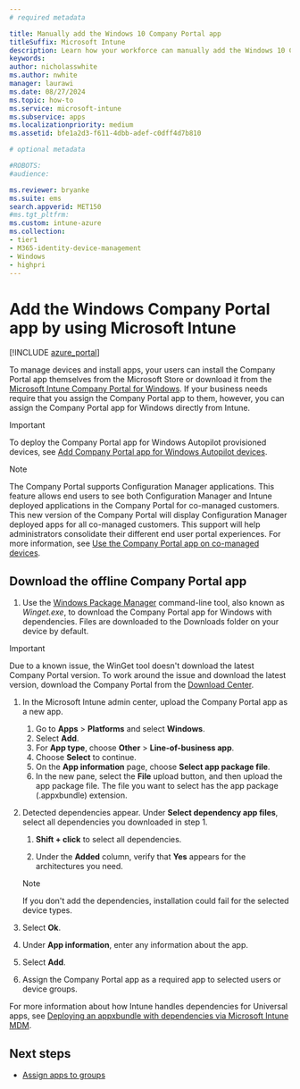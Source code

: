 ```yaml
---
# required metadata

title: Manually add the Windows 10 Company Portal app
titleSuffix: Microsoft Intune
description: Learn how your workforce can manually add the Windows 10 Company Portal app to their PC from the Microsoft Store.
keywords:
author: nicholasswhite
ms.author: nwhite
manager: laurawi
ms.date: 08/27/2024
ms.topic: how-to
ms.service: microsoft-intune
ms.subservice: apps
ms.localizationpriority: medium
ms.assetid: bfe1a2d3-f611-4dbb-adef-c0dff4d7b810

# optional metadata

#ROBOTS:
#audience:

ms.reviewer: bryanke
ms.suite: ems
search.appverid: MET150
#ms.tgt_pltfrm:
ms.custom: intune-azure
ms.collection:
- tier1
- M365-identity-device-management
- Windows
- highpri
---
```


# Add the Windows Company Portal app by using Microsoft Intune

[!INCLUDE [azure_portal](../includes/azure_portal.md)]

To manage devices and install apps, your users can install the Company Portal app themselves from the Microsoft Store or download it from the [Microsoft Intune Company Portal for Windows](../apps/store-apps-company-portal-app.md#download-the-offline-company-portal-app). If your business needs require that you assign the Company Portal app to them, however, you can assign the Company Portal app for Windows directly from Intune.

 > [!IMPORTANT]
 > To deploy the Company Portal app for Windows Autopilot provisioned devices, see [Add Company Portal app for Windows Autopilot devices](store-apps-company-portal-autopilot.md).

> [!NOTE]
> The Company Portal supports Configuration Manager applications. This feature allows end users to see both Configuration Manager and Intune deployed applications in the Company Portal for co-managed customers. This new version of the Company Portal will display Configuration Manager deployed apps for all co-managed customers. This support will help administrators consolidate their different end user portal experiences. For more information, see [Use the Company Portal app on co-managed devices](../../configmgr/comanage/company-portal.md).

## Download the offline Company Portal app

1. Use the [Windows Package Manager](/windows/package-manager/winget) command-line tool, also known as *Winget.exe*, to download the Company Portal app for Windows with dependencies. Files are downloaded to the Downloads folder on your device by default.

> [!IMPORTANT]
>
> Due to a known issue, the WinGet tool doesn't download the latest Company Portal version. To work around the issue and download the latest version, download the Company Portal from the [Download Center](https://www.microsoft.com/en-us/download/details.aspx?id=108156).

1. In the Microsoft Intune admin center, upload the Company Portal app as a new app.
    1. Go to **Apps** > **Platforms** and select **Windows**.
    1. Select  **Add**.
    1. For **App type**, choose **Other** > **Line-of-business app**.
    1. Choose **Select** to continue.
    1. On the **App information** page, choose **Select app package file**.
    1. In the new pane, select the **File** upload button, and then upload the app package file. The file you want to select has the app package (.appxbundle) extension.
1. Detected dependencies appear. Under **Select dependency app files**, select all dependencies you downloaded in step 1.

   1. **Shift + click** to select all dependencies.

   1. Under the **Added** column, verify that **Yes** appears for the architectures you need.

     > [!NOTE]
     > If you don't add the dependencies, installation could fail for the selected device types.

1. Select **Ok**.
1. Under **App information**, enter any information about the app.
1. Select **Add**.
1. Assign the Company Portal app as a required app to selected users or device groups.

For more information about how Intune handles dependencies for Universal apps, see [Deploying an appxbundle with dependencies via Microsoft Intune MDM](/archive/blogs/configmgrdogs/deploying-an-appxbundle-with-dependencies-via-microsoft-intune-mdm).

## Next steps

- [Assign apps to groups](apps-deploy.md)
